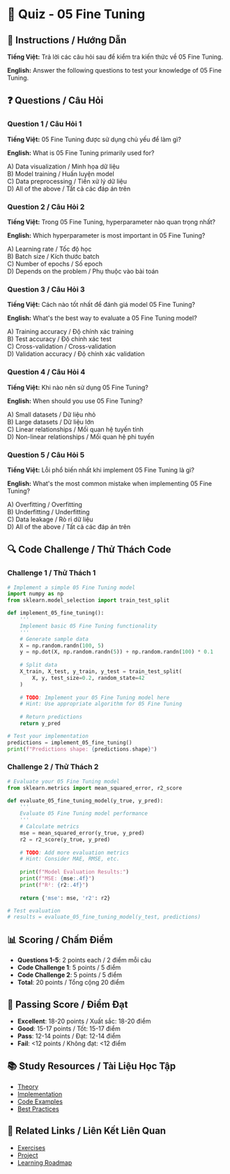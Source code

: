 # 🧠 Quiz - 05 Fine Tuning

## 📝 Instructions / Hướng Dẫn

**Tiếng Việt:** Trả lời các câu hỏi sau để kiểm tra kiến thức về 05 Fine Tuning.

**English:** Answer the following questions to test your knowledge of 05 Fine Tuning.

## ❓ Questions / Câu Hỏi

### Question 1 / Câu Hỏi 1
**Tiếng Việt:** 05 Fine Tuning được sử dụng chủ yếu để làm gì?

**English:** What is 05 Fine Tuning primarily used for?

A) Data visualization / Minh họa dữ liệu  
B) Model training / Huấn luyện model  
C) Data preprocessing / Tiền xử lý dữ liệu  
D) All of the above / Tất cả các đáp án trên

### Question 2 / Câu Hỏi 2
**Tiếng Việt:** Trong 05 Fine Tuning, hyperparameter nào quan trọng nhất?

**English:** Which hyperparameter is most important in 05 Fine Tuning?

A) Learning rate / Tốc độ học  
B) Batch size / Kích thước batch  
C) Number of epochs / Số epoch  
D) Depends on the problem / Phụ thuộc vào bài toán

### Question 3 / Câu Hỏi 3
**Tiếng Việt:** Cách nào tốt nhất để đánh giá model 05 Fine Tuning?

**English:** What's the best way to evaluate a 05 Fine Tuning model?

A) Training accuracy / Độ chính xác training  
B) Test accuracy / Độ chính xác test  
C) Cross-validation / Cross-validation  
D) Validation accuracy / Độ chính xác validation

### Question 4 / Câu Hỏi 4
**Tiếng Việt:** Khi nào nên sử dụng 05 Fine Tuning?

**English:** When should you use 05 Fine Tuning?

A) Small datasets / Dữ liệu nhỏ  
B) Large datasets / Dữ liệu lớn  
C) Linear relationships / Mối quan hệ tuyến tính  
D) Non-linear relationships / Mối quan hệ phi tuyến

### Question 5 / Câu Hỏi 5
**Tiếng Việt:** Lỗi phổ biến nhất khi implement 05 Fine Tuning là gì?

**English:** What's the most common mistake when implementing 05 Fine Tuning?

A) Overfitting / Overfitting  
B) Underfitting / Underfitting  
C) Data leakage / Rò rỉ dữ liệu  
D) All of the above / Tất cả các đáp án trên

## 🔍 Code Challenge / Thử Thách Code

### Challenge 1 / Thử Thách 1
```python
# Implement a simple 05 Fine Tuning model
import numpy as np
from sklearn.model_selection import train_test_split

def implement_05_fine_tuning():
    '''
    Implement basic 05 Fine Tuning functionality
    '''
    # Generate sample data
    X = np.random.randn(100, 5)
    y = np.dot(X, np.random.randn(5)) + np.random.randn(100) * 0.1
    
    # Split data
    X_train, X_test, y_train, y_test = train_test_split(
        X, y, test_size=0.2, random_state=42
    )
    
    # TODO: Implement your 05 Fine Tuning model here
    # Hint: Use appropriate algorithm for 05 Fine Tuning
    
    # Return predictions
    return y_pred

# Test your implementation
predictions = implement_05_fine_tuning()
print(f"Predictions shape: {predictions.shape}")
```

### Challenge 2 / Thử Thách 2
```python
# Evaluate your 05 Fine Tuning model
from sklearn.metrics import mean_squared_error, r2_score

def evaluate_05_fine_tuning_model(y_true, y_pred):
    '''
    Evaluate 05 Fine Tuning model performance
    '''
    # Calculate metrics
    mse = mean_squared_error(y_true, y_pred)
    r2 = r2_score(y_true, y_pred)
    
    # TODO: Add more evaluation metrics
    # Hint: Consider MAE, RMSE, etc.
    
    print(f"Model Evaluation Results:")
    print(f"MSE: {mse:.4f}")
    print(f"R²: {r2:.4f}")
    
    return {'mse': mse, 'r2': r2}

# Test evaluation
# results = evaluate_05_fine_tuning_model(y_test, predictions)
```

## 📊 Scoring / Chấm Điểm

- **Questions 1-5**: 2 points each / 2 điểm mỗi câu
- **Code Challenge 1**: 5 points / 5 điểm
- **Code Challenge 2**: 5 points / 5 điểm
- **Total**: 20 points / Tổng cộng 20 điểm

## 🎯 Passing Score / Điểm Đạt

- **Excellent**: 18-20 points / Xuất sắc: 18-20 điểm
- **Good**: 15-17 points / Tốt: 15-17 điểm  
- **Pass**: 12-14 points / Đạt: 12-14 điểm
- **Fail**: <12 points / Không đạt: <12 điểm

## 📚 Study Resources / Tài Liệu Học Tập

- [Theory](./THEORY_05_fine_tuning.md)
- [Implementation](./IMPLEMENTATION_05_fine_tuning.md)
- [Code Examples](./CODE_EXAMPLES_05_fine_tuning.md)
- [Best Practices](./BEST_PRACTICES_05_fine_tuning.md)

## 🔗 Related Links / Liên Kết Liên Quan

- [Exercises](./EXERCISES_05_fine_tuning.md)
- [Project](./PROJECT_05_fine_tuning.md)
- [Learning Roadmap](./LEARNING_ROADMAP_05_fine_tuning.md)
